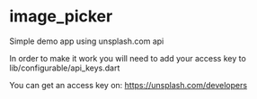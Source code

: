 # image_picker

Simple demo app using unsplash.com api

In order to make it work you will need to add your access key to lib/configurable/api_keys.dart

You can get an access key on: https://unsplash.com/developers
